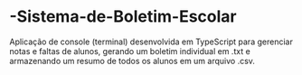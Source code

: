 # -Sistema-de-Boletim-Escolar
Aplicação de console (terminal) desenvolvida em TypeScript para gerenciar notas e faltas de alunos, gerando um boletim individual em .txt e armazenando um resumo de todos os alunos em um arquivo .csv.
